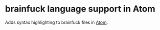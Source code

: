 # brainfuck language support in Atom

Adds syntax highlighting to brainfuck files in [Atom](http://atom.io/).
